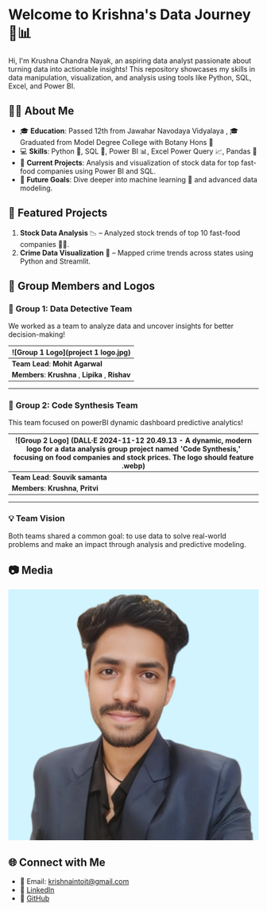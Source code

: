 # Welcome to Krishna's Data Journey 🚀📊

Hi, I'm Krushna Chandra Nayak, an aspiring data analyst passionate about turning data into actionable insights! This repository showcases my skills in data manipulation, visualization, and analysis using tools like Python, SQL, Excel, and Power BI.

## 👨‍💼 About Me
- 🎓 **Education**: Passed 12th from Jawahar Navodaya Vidyalaya ,
                 🎓 Graduated from Model Degree College with Botany Hons 🌿
- 💻 **Skills**: Python 🐍, SQL 💾, Power BI 📊, Excel Power Query 📈, Pandas 🐼
- 🚀 **Current Projects**: Analysis and visualization of stock data for top fast-food companies using Power BI and SQL.
- 🎯 **Future Goals**: Dive deeper into machine learning 🤖 and advanced data modeling.

## 📁 Featured Projects
1. **Stock Data Analysis** 📉 – Analyzed stock trends of top 10 fast-food companies 🍔🍕.
2. **Crime Data Visualization** 🚨 – Mapped crime trends across states using Python and Streamlit.

## 👥 Group Members and Logos

### 🚀 **Group 1: Data Detective Team**
We worked as a team to analyze data and uncover insights for better decision-making!

| ![Group 1 Logo](project 1 logo.jpg) |
|------------------------------------|
| **Team Lead**: **Mohit Agarwal**|
| **Members**: **Krushna** , **Lipika** , **Rishav**  |

---

### 🚀 **Group 2: Code Synthesis Team**
This team focused on powerBI dynamic dashboard predictive analytics!

| ![Group 2 Logo] (DALL·E 2024-11-12 20.49.13 - A dynamic, modern logo for a data analysis group project named 'Code Synthesis,' focusing on food companies and stock prices. The logo should feature .webp) |
|------------------------------------|
| **Team Lead**: **Souvik samanta**        |
| **Members**: **Krushna**, **Pritvi** |

---

### 💡 Team Vision
Both teams shared a common goal: to use data to solve real-world problems and make an impact through analysis and predictive modeling.






## 📷 Media
![Krishna's Profile Photo](resume_pic.png)


## 🌐 Connect with Me
- 📧 Email: krishnaintoit@gmail.com
- 💼 [LinkedIn](https://www.linkedin.com/in/krushna-chandra-nayak-b18a55176/)
- 📂 [GitHub](https://github.com/krish-na-1010)

